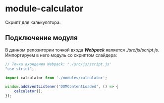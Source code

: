 # module-calculator
Скрипт для калькулятора.


## Подключение модуля
В данном репозитории точкой входа ___Webpack___ является _./src/js/script.js_.
<br /> Импортируем в него модуль со скриптом слайдера:
```javascript
// Точка вхождения Webpack: "./src/js/script.js'
"use strict";

import calculator from './modules/calculator';

window.addEventListener('DOMContentLoaded', () => {
    calculator();
});
```
